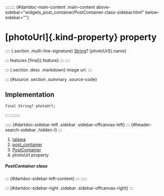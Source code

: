:::::::: {#dartdoc-main-content .main-content above-sidebar="widgets_post_container/PostContainer-class-sidebar.html" below-sidebar=""}
<div>

# [photoUrl]{.kind-property} property

</div>

:::: {.section .multi-line-signature}
[String](https://api.flutter.dev/flutter/dart-core/String-class.html)?
[photoUrl]{.name}

::: features
[final]{.feature}
:::
::::

::: {.section .desc .markdown}
image url.
:::

::: {#source .section .summary .source-code}
## Implementation

``` language-dart
final String? photoUrl;
```
:::
::::::::

::::: {#dartdoc-sidebar-left .sidebar .sidebar-offcanvas-left}
::: {#header-search-sidebar .hidden-l}
:::

1.  [talawa](../../index.html)
2.  [post_container](../../widgets_post_container/)
3.  [PostContainer](../../widgets_post_container/PostContainer-class.html)
4.  photoUrl property

##### PostContainer class

::: {#dartdoc-sidebar-left-content}
:::
:::::

::: {#dartdoc-sidebar-right .sidebar .sidebar-offcanvas-right}
:::
